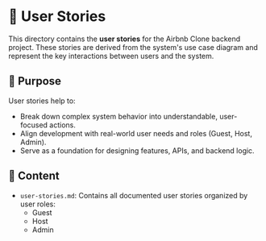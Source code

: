 # 📁 User Stories

This directory contains the **user stories** for the Airbnb Clone backend project. These stories are derived from the system's use case diagram and represent the key interactions between users and the system.

## 📌 Purpose

User stories help to:

- Break down complex system behavior into understandable, user-focused actions.
- Align development with real-world user needs and roles (Guest, Host, Admin).
- Serve as a foundation for designing features, APIs, and backend logic.

## 📄 Content

- `user-stories.md`: Contains all documented user stories organized by user roles:
  - Guest
  - Host
  - Admin
